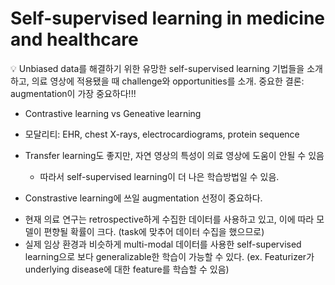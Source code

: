 Self-supervised learning in medicine and healthcare
===

<aside>
💡 Unbiased data를 해결하기 위한 유망한 self-supervised learning 기법들을 소개하고, 의료 영상에 적용됐을 때 challenge와 opportunities를 소개.
중요한 결론: augmentation이 가장 중요하다!!!

- Contrastive learning vs Geneative learning
- 모달리티: EHR, chest X-rays, electrocardiograms, protein sequence

- Transfer learning도 좋지만, 자연 영상의 특성이 의료 영상에 도움이 안될 수 있음
    - 따라서 self-supervised learning이 더 나은 학습방법일 수 있음.
- Constrastive learning에 쓰일 augmentation 선정이 중요하다.
    
</aside>



- 현재 의료 연구는 retrospective하게 수집한 데이터를 사용하고 있고, 이에 따라 모델이 편향될 확률이 크다. (task에 맞추어 데이터 수집을 했으므로)
- 실제 임상 환경과 비슷하게 multi-modal 데이터를 사용한 self-supervised learning으로 보다 generalizable한 학습이 가능할 수 있다.
 (ex. Featurizer가 underlying disease에 대한 feature를 학습할 수 있음)
